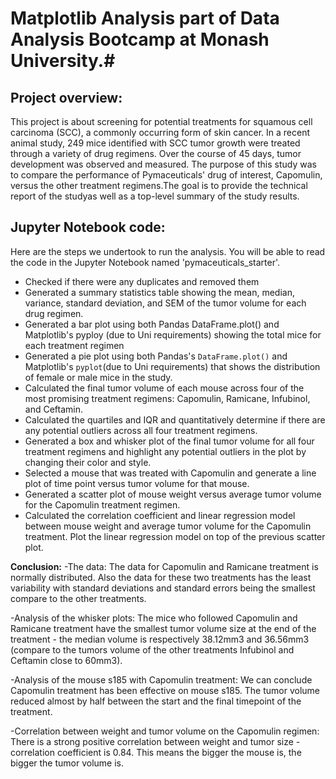 # Matplotlib Analysis part of Data Analysis Bootcamp at Monash University.#

## Project overview:

This project is about screening for potential treatments for squamous cell carcinoma (SCC), a commonly occurring form of skin cancer.
In a recent animal study, 249 mice identified with SCC tumor growth were treated through a variety of drug regimens. Over the course of 45 days, tumor development was observed and measured. The purpose of this study was to compare the performance of Pymaceuticals' drug of interest, Capomulin, versus the other treatment regimens.The goal is to provide the technical report of the studyas well as a top-level summary of the study results.

## Jupyter Notebook code:

Here are the steps we undertook to run the analysis. You will be able to read the code in the Jupyter Notebook named 'pymaceuticals_starter'.
  
- Checked if there were any duplicates and removed them 
- Generated a summary statistics table showing the mean, median, variance, standard deviation, and SEM of the tumor volume for each drug regimen.
- Generated a bar plot using both Pandas DataFrame.plot() and Matplotlib's pyploy (due to Uni requirements) showing the total mice for each treatment regimen
- Generated a pie plot using both Pandas's `DataFrame.plot()` and Matplotlib's `pyplot`(due to Uni requirements) that shows the distribution of female or male mice in the study.
- Calculated the final tumor volume of each mouse across four of the most promising treatment regimens: Capomulin, Ramicane, Infubinol, and Ceftamin. 
- Calculated the quartiles and IQR and quantitatively determine if there are any potential outliers across all four treatment regimens.
- Generated a box and whisker plot of the final tumor volume for all four treatment regimens and highlight any potential outliers in the plot by changing their color and style.
- Selected a mouse that was treated with Capomulin and generate a line plot of time point versus tumor volume for that mouse.
- Generated a scatter plot of mouse weight versus average tumor volume for the Capomulin treatment regimen.
- Calculated the correlation coefficient and linear regression model between mouse weight and average tumor volume for the Capomulin treatment. Plot the linear regression model on top of the previous scatter plot.

**Conclusion:**
-The data: The data for Capomulin and Ramicane treatment is normally distributed. Also the data for these two treatments has the least variability with standard deviations and standard errors being the smallest compare to the other treatments.

-Analysis of the whisker plots: The mice who followed Capomulin and Ramicane treatment have the smallest tumor volume size at the end of the treatment - the median volume is respectively 38.12mm3 and 36.56mm3 (compare to the tumors volume of the other treatments Infubinol and Ceftamin close to 60mm3).

-Analysis of the mouse s185 with Capomulin treatment: We can conclude Capomulin treatment has been effective on mouse s185. The tumor volume reduced almost by half between the start and the final timepoint of the treatment.

-Correlation between weight and tumor volume on the Capomulin regimen: There is a strong positive correlation between weight and tumor size - correlation coefficient is 0.84. This means the bigger the mouse is, the bigger the tumor volume is.
